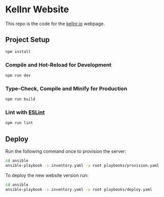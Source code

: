 # Kellnr Website

This repo is the code for the [kellnr.io](https://kellnr.io) webpage.

## Project Setup

```sh
npm install
```

### Compile and Hot-Reload for Development

```sh
npm run dev
```

### Type-Check, Compile and Minify for Production

```sh
npm run build
```

### Lint with [ESLint](https://eslint.org/)

```sh
npm run lint
```

## Deploy

Run the following command once to provision the server:

```bash
cd ansible
ansible-playbook -i inventory.yaml -u root playbooks/provision.yaml
```

To deploy the new website version run:

```bash
cd ansible
ansible-playbook -i inventory.yaml -u root playbooks/deploy.yaml
```
